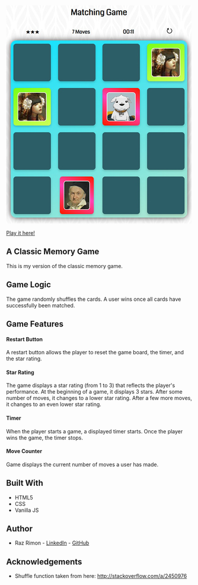 ![Picture of the game](https://github.com/razcodes/memorygame/blob/master/img/ex.jpg?raw=true)

[Play it here!](https://raz-memory-game.netlify.app/)

## A Classic Memory Game
This is my version of the classic memory game.

## Game Logic
The game randomly shuffles the cards. A user wins once all cards have successfully been matched.

## Game Features

#### Restart Button
A restart button allows the player to reset the game board, the timer, and the star rating.

#### Star Rating
The game displays a star rating (from 1 to 3) that reflects the player's performance. At the beginning of a game, it displays 3 stars. After some number of moves, it changes to a lower star rating. After a few more moves, it changes to an even lower star rating.

#### Timer
When the player starts a game, a displayed timer starts. Once the player wins the game, the timer stops.

#### Move Counter
Game displays the current number of moves a user has made.

## Built With
* HTML5
* CSS 
* Vanilla JS

## Author
* Raz Rimon - [LinkedIn](https://www.linkedin.com/in/raz-rimon-416551125) - [GitHub](https://github.com/razcodes/)

## Acknowledgements
* Shuffle function taken from here: http://stackoverflow.com/a/2450976

